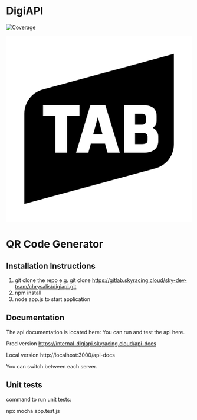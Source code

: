 # DigiAPI

[![Coverage](https://img.shields.io/badge/coverage-86.39%25-brightgreen?logo=coveralls&logoColor=white)](https://gitlab.skyracing.cloud/sky-dev-team/chrysalis/digiapi/-/blob/main/coverage/lcov-report/index.html)

![Alt text](images/logos/tab-logo-white.png)

# QR Code Generator

## Installation Instructions

1. git clone the repo e.g. git clone https://gitlab.skyracing.cloud/sky-dev-team/chrysalis/digiapi.git
2. npm install
3. node app.js to start application

## Documentation

The api documentation is located here:
You can run and test the api here.

Prod version
https://internal-digiapi.skyracing.cloud/api-docs

Local version
http://localhost:3000/api-docs

You can switch between each server.

## Unit tests

command to run unit tests:

npx mocha app.test.js
